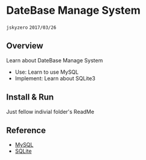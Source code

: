 # DateBase Manage System
`jskyzero` `2017/03/26`

## Overview
Learn about DateBase Manage System
+ Use: Learn to use MySQL
+ Implement: Learn about SQLite3

## Install & Run

Just fellow indivial folder's ReadMe

## Reference

+ [MySQL](https://www.mysql.com/)
+ [SQLite](https://www.sqlite.org/)
